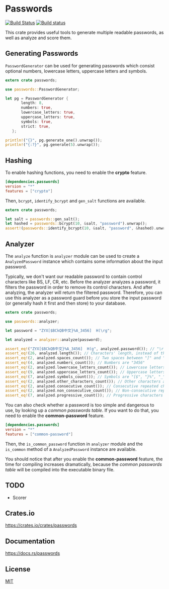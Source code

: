 Passwords
====================

[![Build Status](https://travis-ci.org/magiclen/passwords.svg?branch=master)](https://travis-ci.org/magiclen/passwords)
[![Build status](https://ci.appveyor.com/api/projects/status/do7d8pu833tdk4tm/branch/master?svg=true)](https://ci.appveyor.com/project/magiclen/passwords/branch/master)

This crate provides useful tools to generate multiple readable passwords, as well as analyze and score them.

## Generating Passwords

`PasswordGenerator` can be used for generating passwords which consist optional numbers, lowercase letters, uppercase letters and symbols.

```rust
extern crate passwords;

use passwords::PasswordGenerator;

let pg = PasswordGenerator {
       length: 8,
       numbers: true,
       lowercase_letters: true,
       uppercase_letters: true,
       symbols: true,
       strict: true,
   };

println!("{}", pg.generate_one().unwrap());
println!("{:?}", pg.generate(5).unwrap());
```

## Hashing

To enable hashing functions, you need to enable the **crypto** feature.

```toml
[dependencies.passwords]
version = "*"
features = ["crypto"]
```

Then, `bcrypt`, `identify_bcrypt` and `gen_salt` functions are available.

```rust
extern crate passwords;

let salt = passwords::gen_salt();
let hashed = passwords::bcrypt(10, &salt, "password").unwrap();
assert!(passwords::identify_bcrypt(10, &salt, "password", &hashed).unwrap());
```

## Analyzer

The `analyze` function is `analyzer` module can be used to create a `AnalyzedPassword` instance which contains some information about the input password.

Typically, we don't want our readable password to contain control characters like BS, LF, CR, etc.
Before the analyzer analyzes a password, it filters the password in order to remove its control characters. And after analyzing, the analyzer will return the filtered password.
Therefore, you can use this analyzer as a password guard before you store the input password (or generally hash it first and then store) to your database.

```rust
extern crate passwords;

use passwords::analyzer;

let password = "ZYX[$BCkQB中文}%A_3456]  H(\rg";

let analyzed = analyzer::analyze(password);

assert_eq!("ZYX[$BCkQB中文}%A_3456]  H(g", analyzed.password()); // "\r" was filtered
assert_eq!(26, analyzed.length()); // Characters' length, instead of that of UTF-8 bytes
assert_eq!(2, analyzed.spaces_count()); // Two spaces between "]" and "H"
assert_eq!(4, analyzed.numbers_count()); // Numbers are "3456"
assert_eq!(2, analyzed.lowercase_letters_count()); // Lowercase letters are "k" and "g"
assert_eq!(9, analyzed.uppercase_letters_count()); // Uppercase letters are "ZYX", "BC", "QB", "A" and "H"
assert_eq!(7, analyzed.symbols_count()); // Symbols are "[$", "}%", "_", "]" and "("
assert_eq!(2, analyzed.other_characters_count()); // Other characters are "中文". These characters are usually not included on the rainbow table.
assert_eq!(2, analyzed.consecutive_count()); // Consecutive repeated characters are "  " (two spaces)
assert_eq!(2, analyzed.non_consecutive_count()); // Non-consecutive repeated characters are "B" (appears twice)
assert_eq!(7, analyzed.progressive_count()); // Progressive characters are "ZYX" and "3456". "BC" is not counted, because its length is only 2, not three or more.
```

You can also check whether a password is too simple and dangerous to use, by looking up a *common passwords table*.
If you want to do that, you need to enable the **common-password** feature.

```toml
[dependencies.passwords]
version = "*"
features = ["common-password"]
```
Then, the `is_common_password` function in `analyzer` module and the `is_common` method of a `AnalyzedPassword` instance are available.

You should notice that after you enable the **common-password** feature, the time for compiling increases dramatically, because the *common passwords table* will be compiled into the executable binary file.

## TODO

* Scorer

## Crates.io

https://crates.io/crates/passwords

## Documentation

https://docs.rs/passwords

## License

[MIT](LICENSE)